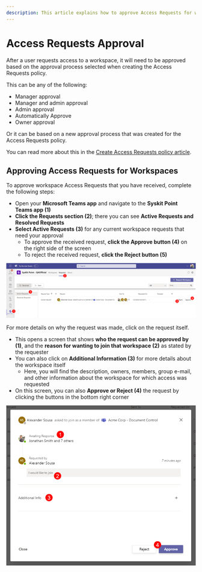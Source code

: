 ```yaml
---
description: This article explains how to approve Access Requests for workspaces in Syskit Point. 
---
```


#  Access Requests Approval

After a user requests access to a workspace, it will need to be approved based on the approval process selected when creating the Access Requests policy.

This can be any of the following:
 * Manager approval
 * Manager and admin approval
 * Admin approval
 * Automatically Approve
 * Owner approval

Or it can be based on a new approval process that was created for the Access Requests policy. 

You can read more about this in the [Create Access Requests policy article](create-access-requests-policy.md).

## Approving Access Requests for Workspaces

To approve workspace Access Requests that you have received, complete the following steps:  
 * Open your **Microsoft Teams app** and navigate to the **Syskit Point Teams app (1)**
 * **Click the Requests section (2)**; there you can see **Active Requests and Resolved Requests**
* **Select Active Requests (3)** for any current workspace requests that need your approval
  * To approve the received request, **click the Approve button (4)** on the right side of the screen
  * To reject the received request, **click the Reject button (5)**

![Approval Process for Workspaces](../../.gitbook/assets/access-request-approve-or-reject.png)
  
For more details on why the request was made, click on the request itself.

  * This opens a screen that shows **who the request can be approved by (1)**, and the **reason for wanting to join that  workspace (2)** as stated by the requester
  * You can also click on **Additional Information (3)** for more details about the workspace itself
    * Here, you will find the description, owners, members, group e-mail, and other information about the workspace for which access was requested
  * On this screen, you can also **Approve or Reject (4)** the request by clicking the buttons in the bottom right corner


![Workspaces Approval - More Information](../../.gitbook/assets/access-request-details.png)